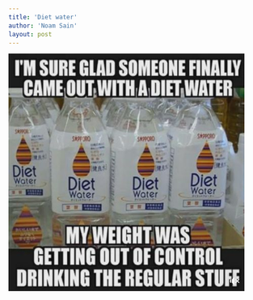 ```yaml
---
title: 'Diet water'
author: 'Noam Sain'
layout: post
---
```


![Diet water](/assets/2022-10-funny04.jpg "Diet water")
